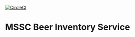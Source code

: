 [![CircleCI](https://circleci.com/gh/mattorton/mssc-inventory-service.svg?style=svg&circle-token=153a46c19a4f7f505e95bdb4db0615dd26394b12)](https://circleci.com/gh/mattorton/mssc-beer-inventory-service)
# MSSC Beer Inventory Service
